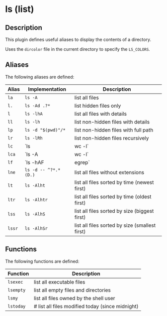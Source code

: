# ls (list)

## Description

This plugin defines useful aliases to display the contents of a directory.

Uses the `dircolor` file in the current directory to specify the `LS_COLORS`.

## Aliases

The following aliases are defined:

| Alias  | Implementation       | Description                                    |
| ------ | -------------------- | ---------------------------------------------- |
| `la`   | `ls -A`              | list all files                                 |
| `l.`   | `ls -Ad .?*`         | list hidden files only                         |
| `l`    | `ls -lhA`            | list all files with details                    |
| `ll`   | `ls -lh`             | list non-hidden files with details             |
| `lp`   | `ls -d "$(pwd)"/*`   | list non-hidden files with full path           |
| `lr`   | `ls -lRh`            | list non-hidden files recursively              |
| `lc`   | `ls | wc -l`         | count all non-hidden files                     |
| `lca`  | `ls -A | wc -l`      | count all files                                |
| `lf`   | `ls -hAF | egrep`    | find all files with the given pattern          |
| `lne`  | `ls -d -- ^?*.*(D.)` | list all files without extensions              |
| `lt`   | `ls -Alht`           | list all files sorted by time (newest first)   |
| `ltr`  | `ls -Alhtr`          | list all files sorted by time (oldest first)   |
| `lss`  | `ls -AlhS`           | list all files sorted by size (biggest first)  |
| `lssr` | `ls -AlhSr`          | list all files sorted by size (smallest first) |


## Functions

The following functions are defined:

| Function  | Description                                      |
| --------- | ------------------------------------------------ |
| `lsexec`  | list all executable files                        |
| `lsempty` | list all empty files and directories             |
| `lsmy`    | list all files owned by the shell user           |
| `lstoday` | # list all files modified today (since midnight) |